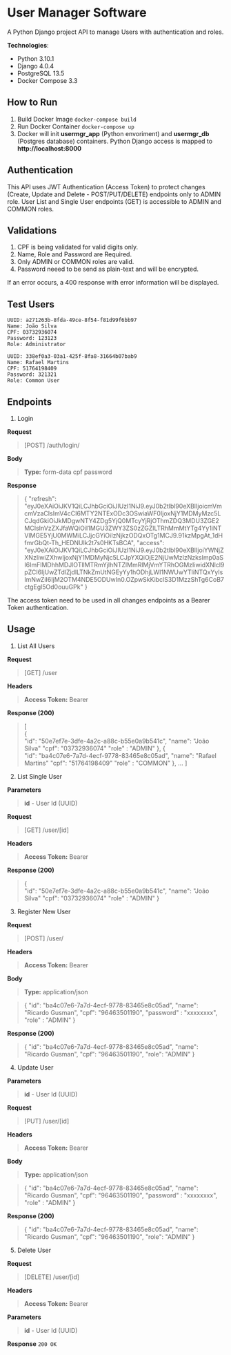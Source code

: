 # User Manager Software

A Python Django project API to manage Users with authentication and roles.

**Technologies**:

 - Python 3.10.1
 - Django 4.0.4
 - PostgreSQL 13.5
 - Docker Compose 3.3

## How to Run
1. Build Docker Image
`docker-compose build`
2. Run Docker Container
`docker-compose up`
3. Docker will init **usermgr_app** (Python envoriment) and **usermgr_db** (Postgres database) containers. Python Django access is mapped to **http://localhost:8000**

## Authentication

This API uses JWT Authentication (Access Token) to protect changes (Create, Update and Delete - POST/PUT/DELETE) endpoints only to ADMIN role. User List and Single User endpoints (GET) is accessible to ADMIN and COMMON roles.

## Validations

1. CPF is being validated for valid digits only.
2. Name, Role and Password are Required.
3. Only ADMIN or COMMON roles are valid.
4. Password neeed to be send as plain-text and will be encrypted.

If an error occurs, a 400 response with error information will be displayed.

## Test Users

    UUID: a271263b-8fda-49ce-8f54-f81d99f6bb97
    Name: João Silva
    CPF: 03732936074
    Password: 123123
    Role: Administrator

    UUID: 338ef0a3-03a1-425f-8fa8-31664b07bab9
    Name: Rafael Martins
    CPF: 51764198409
    Password: 321321
    Role: Common User

## Endpoints

1. Login

**Request**

> [POST] /auth/login/

**Body**

>**Type:** form-data
cpf
password

**Response**
>{
    "refresh": "eyJ0eXAiOiJKV1QiLCJhbGciOiJIUzI1NiJ9.eyJ0b2tlbl90eXBlIjoicmVmcmVzaCIsImV4cCI6MTY2NTExODc3OSwiaWF0IjoxNjY1MDMyMzc5LCJqdGkiOiJkMDgwNTY4ZDg5YjQ0MTcyYjRjOThmZDQ3MDU3ZGE2MCIsInVzZXJfaWQiOiI1MGU3ZWY3ZS0zZGZlLTRhMmMtYTg4Yy1iNTVlMGE5YjU0MWMiLCJjcGYiOiIzNjkzODQxOTg1MCJ9.91kzMpgAt_1dHfmrGbQt-Th_HEDNUIk2t7s0HKTsBCA",
    "access": "eyJ0eXAiOiJKV1QiLCJhbGciOiJIUzI1NiJ9.eyJ0b2tlbl90eXBlIjoiYWNjZXNzIiwiZXhwIjoxNjY1MDMyNjc5LCJpYXQiOjE2NjUwMzIzNzksImp0aSI6ImFlMDhhMDJlOTllMTRmYjlhNTZlMmRlMjVmYTRhOGMzIiwidXNlcl9pZCI6IjUwZTdlZjdlLTNkZmUtNGEyYy1hODhjLWI1NWUwYTliNTQxYyIsImNwZiI6IjM2OTM4NDE5ODUwIn0.OZpwSkKibclS3D1MzzShTg6CoB7ctgEgl5Od0ouuGPk"
}

The access token need to be used in all changes endpoints as a Bearer Token authentication.

## Usage
1. List All Users

**Request**

> [GET] /user

**Headers**
>**Access Token:** Bearer

**Response (200)**
>[  
    {  
        "id": "50e7ef7e-3dfe-4a2c-a88c-b55e0a9b541c",
        "name":  "João Silva"
        "cpf":  "03732936074"
        "role" : "ADMIN"
    },
    {  
        "id": "ba4c07e6-7a7d-4ecf-9778-83465e8c05ad",
        "name":  "Rafael Martins"
        "cpf":  "51764198409"
        "role" : "COMMON"
    },
    ...
]

2. List Single User

**Parameters**
>**id** - User Id (UUID)

**Request**
> [GET] /user/[id]

**Headers**
>**Access Token:** Bearer

**Response (200)**
>{  
    "id": "50e7ef7e-3dfe-4a2c-a88c-b55e0a9b541c",
    "name":  "João Silva"
    "cpf":  "03732936074"
    "role" : "ADMIN"
}

3. Register New User

**Request**

> [POST] /user/

**Headers**
>**Access Token:** Bearer

**Body**
>**Type:** application/json

>{
"id": "ba4c07e6-7a7d-4ecf-9778-83465e8c05ad",
"name": "Ricardo Gusman",
"cpf": "96463501190",
"password" : "xxxxxxxx",
"role" : "ADMIN"
}

**Response (200)**
>{ "id": "ba4c07e6-7a7d-4ecf-9778-83465e8c05ad", "name": "Ricardo Gusman", "cpf": "96463501190", "role": "ADMIN" }

4. Update User

**Parameters**
>**id** - User Id (UUID)

**Request**
> [PUT] /user/[id]

**Headers**
>**Access Token:** Bearer

**Body**
>**Type:** application/json

>{
"id": "ba4c07e6-7a7d-4ecf-9778-83465e8c05ad",
"name": "Ricardo Gusman",
"cpf": "96463501190",
"password" : "xxxxxxxx",
"role" : "ADMIN"
}

**Response (200)**
>{ "id": "ba4c07e6-7a7d-4ecf-9778-83465e8c05ad", "name": "Ricardo Gusman", "cpf": "96463501190", "role": "ADMIN" }

5. Delete User

**Request**
> [DELETE] /user/[id]

**Headers**
>**Access Token:** Bearer

>     
**Parameters**
>**id** - User Id (UUID)

**Response**
`200 OK`
